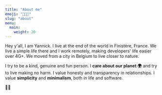 ```yaml
---
title: "About me"
emoji: "👨🏼‍💻"
slug: "about"
menu:
  main:
    weight: 20
---
```


Hey y'all, I am Yannick. I live at the end of the world in Finistère, France.
We live a simple life there and I work remotely, making developers' life easier over 4G+.
We moved from a city in Belgium to live closer to nature.

I try to be a kind, genuine and fun person.
I **care about our planet 🌍** and try to live making no harm.
I value honesty and transparency in relationships.
I value **simplicity** and **minimalism**, both in life and software.

👋🏻
